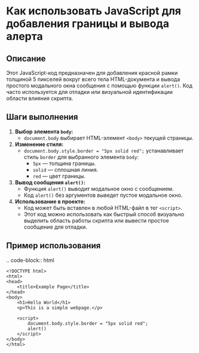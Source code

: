 Как использовать JavaScript для добавления границы и вывода алерта
=========================================================================================

Описание
-------------------------
Этот JavaScript-код предназначен для добавления красной рамки толщиной 5 пикселей вокруг всего тела HTML-документа и вывода простого модального окна сообщения с помощью функции `alert()`. Код часто используется для отладки или визуальной идентификации области влияния скрипта.

Шаги выполнения
-------------------------
1. **Выбор элемента `body`:**
   - `document.body` выбирает HTML-элемент `<body>` текущей страницы.
2. **Изменение стиля:**
   - `document.body.style.border = "5px solid red";` устанавливает стиль `border` для выбранного элемента `body`:
     -   `5px` — толщина границы.
      - `solid` — сплошная линия.
      -   `red` — цвет границы.
3.  **Вывод сообщения `alert()`:**
    -  Функция `alert()` выводит модальное окно с сообщением.
    -   Код `alert()` без аргументов выведет пустое модальное окно.
4. **Использование в проекте:**
   -  Код может быть вставлен в любой HTML-файл в тег `<script>`.
   - Этот код можно использовать как быстрый способ визуально выделить область работы скрипта или вывести простое сообщение для отладки.

Пример использования
-------------------------
.. code-block:: html

    <!DOCTYPE html>
    <html>
    <head>
        <title>Example Page</title>
    </head>
    <body>
        <h1>Hello World</h1>
        <p>This is a simple webpage.</p>
        
        <script>
            document.body.style.border = "5px solid red";
            alert()
        </script>
    </body>
    </html>
```